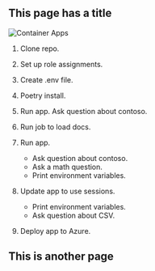 ## This page has a title

![Container Apps](images/container-apps.svg)

1. Clone repo.

1. Set up role assignments.

1. Create .env file.

1. Poetry install.

1. Run app. Ask question about contoso.

1. Run job to load docs.

1. Run app.
    - Ask question about contoso.
    - Ask a math question.
    - Print environment variables.

1. Update app to use sessions.
    - Print environment variables.
    - Ask question about CSV.

1. Deploy app to Azure.  

## This is another page
